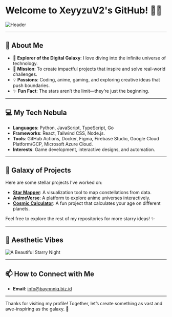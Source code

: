 # Welcome to XeyyzuV2's GitHub! 🌌✨

![Header](https://capsule-render.vercel.app/api?type=waving&color=gradient&height=200&section=header&text=XeyyzuV2's%20Universe&fontSize=50&fontAlign=50&fontAlignY=50)

---

## 🌠 About Me

- 🌌 **Explorer of the Digital Galaxy**: I love diving into the infinite universe of technology.
- 🚀 **Mission**: To create impactful projects that inspire and solve real-world challenges.
- 💡 **Passions**: Coding, anime, gaming, and exploring creative ideas that push boundaries.
- ✨ **Fun Fact**: The stars aren’t the limit—they’re just the beginning.

---

## 💻 My Tech Nebula

- **Languages**: Python, JavaScript, TypeScript, Go
- **Frameworks**: React, Tailwind CSS, Node.js.
- **Tools**: GitHub Actions, Docker, Figma, Firebase Studio, Google Cloud Platform/GCP, Microsoft Azure Cloud.
- **Interests**: Game development, interactive designs, and automation.

---

## 🌟 Galaxy of Projects

Here are some stellar projects I’ve worked on:

- **[Star Mapper](#)**: A visualization tool to map constellations from data.
- **[AnimeVerse](#)**: A platform to explore anime universes interactively.
- **[Cosmic Calculator](#)**: A fun project that calculates your age on different planets.

Feel free to explore the rest of my repositories for more starry ideas! ✨

---

## 🌌 Aesthetic Vibes

![A Beautiful Starry Night](https://images.unsplash.com/photo-1506748686214-e9df14d4d9d0?crop=entropy&cs=tinysrgb&fit=max&fm=jpg&ixid=MnwzNjUyOXwwfDF8c2VhcmNofDd8fHN0YXJyeSUyMG5pZ2h0fGVufDB8fHx8MTY4MTg0NTk0NQ&ixlib=rb-4.0.3&q=80&w=1080)

---

## 📫 How to Connect with Me

- **Email**: [info@baynnniq.biz.id](#)
---

Thanks for visiting my profile! Together, let’s create something as vast and awe-inspiring as the galaxy. 🚀
